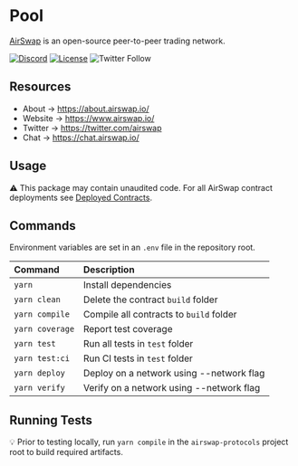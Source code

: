 # Pool

[AirSwap](https://www.airswap.io/) is an open-source peer-to-peer trading network.

[![Discord](https://img.shields.io/discord/590643190281928738.svg)](https://discord.gg/ecQbV7H)
[![License](https://img.shields.io/badge/License-MIT-blue)](https://opensource.org/licenses/MIT)
![Twitter Follow](https://img.shields.io/twitter/follow/airswap?style=social)

## Resources

- About → https://about.airswap.io/
- Website → https://www.airswap.io/
- Twitter → https://twitter.com/airswap
- Chat → https://chat.airswap.io/

## Usage

:warning: This package may contain unaudited code. For all AirSwap contract deployments see [Deployed Contracts](https://about.airswap.io/technology/deployments).

## Commands

Environment variables are set in an `.env` file in the repository root.

| Command          | Description                              |
| :--------------- | :--------------------------------------- |
| `yarn`           | Install dependencies                     |
| `yarn clean`     | Delete the contract `build` folder       |
| `yarn compile`   | Compile all contracts to `build` folder  |
| `yarn coverage`  | Report test coverage                     |
| `yarn test`      | Run all tests in `test` folder           |
| `yarn test:ci`   | Run CI tests in `test` folder            |
| `yarn deploy`    | Deploy on a network using --network flag |
| `yarn verify`    | Verify on a network using --network flag |

## Running Tests

:bulb: Prior to testing locally, run `yarn compile` in the `airswap-protocols` project root to build required artifacts.
